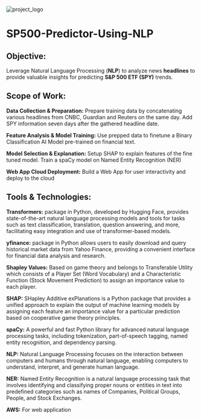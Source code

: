 ![project_logo](https://github.com/user-attachments/assets/c07fa274-640e-4287-9051-23b2dd8a5f2f)
# SP500-Predictor-Using-NLP
## **Objective:** 
Leverage Natural Language Processing (**NLP**) to analyze news **headlines** to provide valuable insights for predicting **S&P 500 ETF (SPY)** trends.
## **Scope of Work:**

**Data Collection & Preparation:** Prepare training data by concatenating various headlines from CNBC, Guardian and Reuters on the same day. Add SPY information seven days after the gathered headline date.

**Feature Analysis & Model Training:** Use prepped data to finetune a Binary Classification AI Model pre-trained on financial text.

**Model Selection & Explanation:** Setup SHAP to explain features of the fine tuned model. Train a spaCy model on Named Entity Recognition (NER)

**Web App Cloud Deployment:** Build a Web App for user interactivity and deploy to the cloud

## **Tools & Technologies:**
**Transformers:** package in Python, developed by Hugging Face, provides state-of-the-art natural language processing models and tools for tasks such as text classification, translation, question answering, and more, facilitating easy integration and use of transformer-based models.

**yfinance:** package in Python allows users to easily download and query historical market data from Yahoo Finance, providing a convenient interface for financial data analysis and research. 

**Shapley Values:** Based on game theory and belongs to Transferable Utility which consists of a Player Set (Word Vocabulary) and a Characteristic Function (Stock Movement Prediction) to assign an importance value to each player.

**SHAP:** SHapley Additive exPlanations is a Python package that provides a unified approach to explain the output of machine learning models by assigning each feature an importance value for a particular prediction based on cooperative game theory principles.

**spaCy:** A powerful and fast Python library for advanced natural language processing tasks, including tokenization, part-of-speech tagging, named entity recognition, and dependency parsing.

**NLP:** Natural Language Processing focuses on the interaction between computers and humans through natural language, enabling computers to understand, interpret, and generate human language.

**NER:** Named Entity Recognition is a natural language processing task that involves identifying and classifying proper nouns or entities in text into predefined categories such as names of Companies, Political Groups, People, and Stock Exchanges.

**AWS:** For web application

